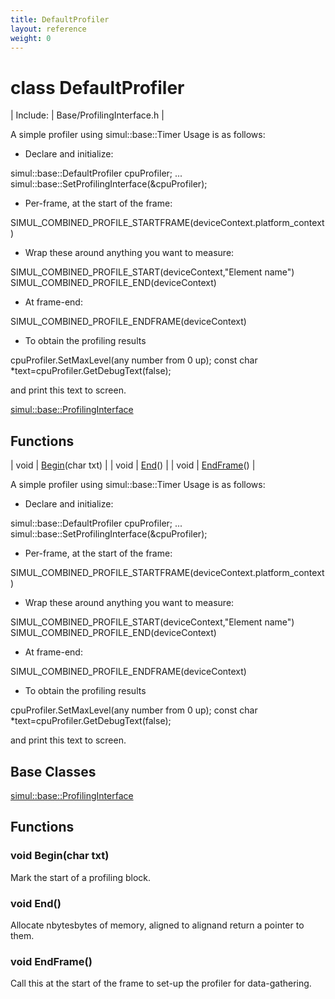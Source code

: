 ```yaml
---
title: DefaultProfiler
layout: reference
weight: 0
---
```

class DefaultProfiler
===

| Include: | Base/ProfilingInterface.h |

A simple profiler using simul::base::Timer
Usage is as follows:

* Declare and initialize:

simul::base::DefaultProfiler cpuProfiler;
...
simul::base::SetProfilingInterface(&cpuProfiler);

* Per-frame, at the start of the frame:

SIMUL_COMBINED_PROFILE_STARTFRAME(deviceContext.platform_context)

*  Wrap these around anything you want to measure:

SIMUL_COMBINED_PROFILE_START(deviceContext,"Element name")
SIMUL_COMBINED_PROFILE_END(deviceContext)

* At frame-end:

SIMUL_COMBINED_PROFILE_ENDFRAME(deviceContext)

* To obtain the profiling results

cpuProfiler.SetMaxLevel(any number from 0 up);
const char *text=cpuProfiler.GetDebugText(false);

and print this text to screen.

  

[simul::base::ProfilingInterface](profilinginterface)

Functions
---

| void | [Begin](#Begin)(char txt) |
| void | [End](#End)() |
| void | [EndFrame](#EndFrame)() |

A simple profiler using simul::base::Timer
Usage is as follows:

* Declare and initialize:

simul::base::DefaultProfiler cpuProfiler;
...
simul::base::SetProfilingInterface(&cpuProfiler);

* Per-frame, at the start of the frame:

SIMUL_COMBINED_PROFILE_STARTFRAME(deviceContext.platform_context)

*  Wrap these around anything you want to measure:

SIMUL_COMBINED_PROFILE_START(deviceContext,"Element name")
SIMUL_COMBINED_PROFILE_END(deviceContext)

* At frame-end:

SIMUL_COMBINED_PROFILE_ENDFRAME(deviceContext)

* To obtain the profiling results

cpuProfiler.SetMaxLevel(any number from 0 up);
const char *text=cpuProfiler.GetDebugText(false);

and print this text to screen.

  


Base Classes
---
[simul::base::ProfilingInterface](profilinginterface)

Functions
---

### <a name="Begin"/>void Begin(char txt)
Mark the start of a profiling block.

### <a name="End"/>void End()
Allocate nbytesbytes of memory, aligned to alignand return a pointer to them.

### <a name="EndFrame"/>void EndFrame()
Call this at the start of the frame to set-up the profiler for data-gathering.
